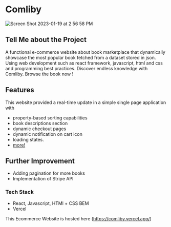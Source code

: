 # Comliby 

![Screen Shot 2023-01-19 at 2 56 58 PM](https://user-images.githubusercontent.com/91393229/213582907-cba96aac-6a6e-4a5a-94c5-ddd2763b10f1.png)

## Tell Me about the Project
A functional e-commerce website about book marketplace that dynamically showcase the most popular book fetched from a dataset stored in json. Using web development such as react framework, javascript, html and css and programming best practices. Discover endless knowledge with Comliby. Browse the book now !

## Features
This website provided a real-time update in a simple single page application with 
- property-based sorting capabilities  
- book descriptions section 
- dynamic checkout pages
- dynamic notification on cart icon
- loading states.
- [more!](https://comliby.vercel.app/)

## Further Improvement
- Adding pagination for more books
- Implementation of Stripe API

### Tech Stack
- React, Javascript, HTMl + CSS BEM
- Vercel

This Ecommerce Website is hosted here (https://comliby.vercel.app/)
